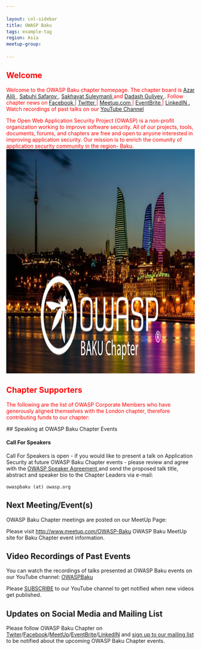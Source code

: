 ```yaml
---

layout: col-sidebar
title: OWASP Baku
tags: example-tag
region: Asia
meetup-group:

---
```


<div style='color:red;'>
  
## Welcome
  
  Welcome to the OWASP Baku chapter homepage. The chapter board is <a href="azar.alili@owasp.org"> Azar Alili </a> , <a href="https://www.linkedin.com/in/sabuhi-safarov-5958a5a2/)"> Sabuhi Safarov </a>, <a href="https://www.linkedin.com/in/sakhavat-suleymanli-cybersecurity-itaudit-information-security-s%C9%99xav%C9%99t-s%C3%BCleymanl%C4%B1/)"> Sakhavat Suleymanli </a> and <a href="https://www.linkedin.com/in/dadashguliyev/"> Dadash Guliyev </a>. Follow chapter news on <a href="fb.com"> Facebook </a> | <a href="twitter.com"> Twitter </a> | <a href="meetup.com"> Meetup.com  </a>| <a href="eventbrite.com"> EventBrite </a> | <a href="linkedin.com"> LinkedIN . </a> Watch recordings of past talks on our <a href="youtu.be"> YouTube Channel </a>

The Open Web Application Security Project (OWASP) is a non-profit organization working to improve software security. All of our projects, tools, documents, forums, and chapters are free and open to anyone interested in improving application security. Our mission is to enrich the comunity of application security community in the region- Baku.
<img src="assets/images/azar alili sakhavat suleymanli.png" alt="Girl in a jacket" width="auto" height="600">
  
  
## Chapter Supporters
The following are the list of OWASP Corporate Members who have generously aligned themselves with the London chapter, therefore contributing funds to our chapter:
<!-- <table cellpadding="15" cellspacing="0">
<tr>
<td>

<a href="https://www.veracode.com"><img src="assets/images/VeraCode_logo.png" alt="Veracode" /></a>

</td>
<td>

<a href="https://www.thoughtworks.com"><img src="assets/images/ThoughtWorks-logo.png" alt="ThougthWorks" /></a>

</td>
<td>
  <a href="https://www.iedigital.com"><img src="assets/images/IEDigital-logo.png" alt="IEDigital" /></a>


</td>
</tr>
<tr>
<td>
  <a href="https://www.netsparkers.com"><img src="assets/images/NetSparker_Logo_New.jpg" alt="NetSparker_Logo" /></a>

</td>
<td>
<img src="assets/images/GDS_LOGO_SMALL.jpg" alt="" />

</td>
<td>
  <a href="https://www.synack.com"><img src="assets/images/Synack_Logo.jpg" alt="Synack Logo" /></a>
</td>
</tr>
<tr>
<td>
  <a href="https://www.iriusrisk.com"><img src="assets/images/IriusRisk_logo.png" alt="IriusRiskLogo" /></a>
</td>
<td>
  <a href="https://www.hackerone.com"><img src="assets/images/HackerOneLogo.png" alt="HackerOneLogo.png" /></a>

</td>
<td>
  <a href="https://www.immuniweb.com"><img src="assets/images/ImmuniWebLogo.jpg" alt="ImmuniWebLogo.jpg" /></a>
</td>
</tr>

<tr>
<td>
  <a href="https://www.owadigital.co.uk"><img height="48" src="assets/images/owa_logo_2020.png" alt="OxfordWebApps" /></a>
</td>
<td>
  <a href="https://www.facebook.com"><img src="assets/images/FacebookLogoBlue.png" alt="FacebookLogoBlue.png" /></a>
</td>
<td>
  <a href="https://www.avatao.com"><img src="assets/images/AvataoLogoBlue.png" alt="AvataoLogoBlue.png" /></a>
</td>  
</tr>

<tr>
  <td>
   <a href="https://www.apriorit.com"><img src="assets/images/AprioritLogo.png" alt="AprioritLogo" /></a>
  </td>
  <td>
    <a href="https://www.occamsec.com"><img src="assets/images/OccamSecLogo.jpg" alt="OccamSecLogo" /></a>
  </td>
   <td>
       <a href="https://www.kiuwan.com"><img src="assets/images/KiuwanLogoSmall.png" alt="KiuwanLogoSmall.png" /></a>
    </td>

</tr>
  
  <tr>
  <td>
   <a href="https://www.specialistdata.com/"><img src="https://owasp.org/assets/images/corp-member-logo/SpecialistDataSolutionsLogo.png" alt="SDS Logo" /></a>
  </td>
  <td>
    <a href="https://www.contrastsecurity.com/"><img src="assets/images/contrast_sec_logo.png" alt="ContrastSecurityLogo" /></a>
  </td>
   <td>
       <a href="https://zimperium.com"><img src="assets/images/zimperium-logo.png" width="240" alt="ZimperiumLogo" /></a>
    </td>

</tr>
</table> --!>
  
  
</div>

## Speaking at OWASP Baku Chapter Events

<h4>Call For Speakers</h4>

<p>Call For Speakers is open - if you would like to present a talk on Application Security at future OWASP Baku Chapter events - please review and agree with the <a href="https://owasp.org/www-policy/legal/speaker-agreement"> OWASP Speaker Agreement </a> and send the proposed talk title, abstract and speaker bio to the Chapter Leaders via e-mail:</p>

<p><code class="language-plaintext highlighter-rouge">owaspbaku (at) owasp.org</code></p>

<h2 id="next-meetingevents">Next Meeting/Event(s)</h2>

<p>OWASP Baku Chapter meetings are posted on our MeetUp Page:</p>

<p>Please visit <a href="https://www.meetup.com/OWASP-Baku">http://www.meetup.com/OWASP-Baku</a> OWASP Baku MeetUp site for Baku Chapter event information.</p>


<h2 id="video-recordings-of-past-events">Video Recordings of Past Events</h2>
<p>You can watch the recordings of talks presented at OWASP Baku events on our YouTube channel: <a href="https://www.youtube.com/channel/UC3ROpwrfxWfpTKPlymmqa7Q"> OWASPBaku </a> </p>

<p>Please <a href="https://www.youtube.com/OWASPBaku?sub_confirmation=1">SUBSCRIBE</a> to our YouTube channel to get notified when new videos get published.</p>

<h2 id="updates-on-social-media-and-mailing-list">Updates on Social Media and Mailing List</h2>
<p>Please follow OWASP Baku Chapter on <a href="https://twitter.com/OWASPBaku">Twiter</a>/<a href="https://facebook.com/OWASPBaku">Facebook</a>/<a href="https://meetup.com/OWASP-Baku">MeetUp</a>/<a href="https://owaspbaku.eventbrite.com">EventBrite</a>/<a href="https://www.linkedin.com/company/owaspbaku">LinkedIN</a> and <a href="https://groups.google.com/a/owasp.org/forum/#!forum/baku-chapter/join">sign up to our mailing list</a> to be notified about the upcoming OWASP Baku Chapter events.</p>

